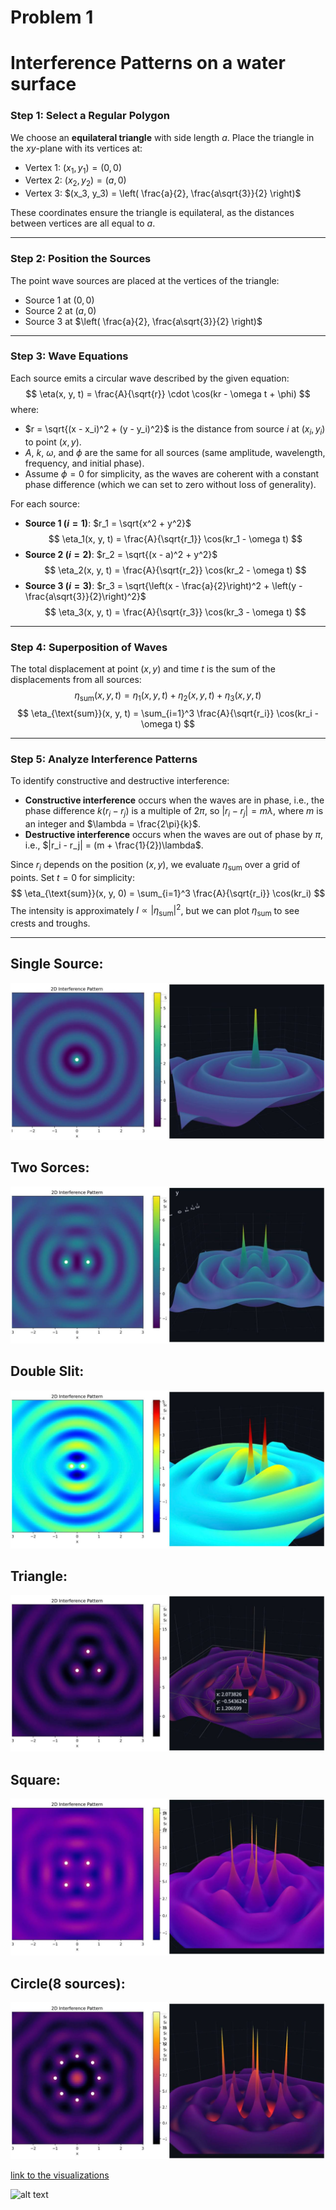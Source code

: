 # Problem 1
# Interference Patterns on a water surface
### Step 1: Select a Regular Polygon
We choose an **equilateral triangle** with side length $a$. Place the triangle in the $xy$-plane with its vertices at:
- Vertex 1: $(x_1, y_1) = (0, 0)$
- Vertex 2: $(x_2, y_2) = (a, 0)$
- Vertex 3: $(x_3, y_3) = \left( \frac{a}{2}, \frac{a\sqrt{3}}{2} \right)$

These coordinates ensure the triangle is equilateral, as the distances between vertices are all equal to $a$.

---

### Step 2: Position the Sources
The point wave sources are placed at the vertices of the triangle:
- Source 1 at $(0, 0)$
- Source 2 at $(a, 0)$
- Source 3 at $\left( \frac{a}{2}, \frac{a\sqrt{3}}{2} \right)$

---

### Step 3: Wave Equations
Each source emits a circular wave described by the given equation:
$$
\eta(x, y, t) = \frac{A}{\sqrt{r}} \cdot \cos(kr - \omega t + \phi)
$$
where:
- $r = \sqrt{(x - x_i)^2 + (y - y_i)^2}$ is the distance from source $i$ at $(x_i, y_i)$ to point $(x, y)$.
- $A$, $k$, $\omega$, and $\phi$ are the same for all sources (same amplitude, wavelength, frequency, and initial phase).
- Assume $\phi = 0$ for simplicity, as the waves are coherent with a constant phase difference (which we can set to zero without loss of generality).

For each source:
- **Source 1 ($i=1$)**: $r_1 = \sqrt{x^2 + y^2}$
$$
\eta_1(x, y, t) = \frac{A}{\sqrt{r_1}} \cos(kr_1 - \omega t)
$$
- **Source 2 ($i=2$)**: $r_2 = \sqrt{(x - a)^2 + y^2}$
$$
\eta_2(x, y, t) = \frac{A}{\sqrt{r_2}} \cos(kr_2 - \omega t)
$$
- **Source 3 ($i=3$)**: $r_3 = \sqrt{\left(x - \frac{a}{2}\right)^2 + \left(y - \frac{a\sqrt{3}}{2}\right)^2}$
$$
\eta_3(x, y, t) = \frac{A}{\sqrt{r_3}} \cos(kr_3 - \omega t)
$$

---

### Step 4: Superposition of Waves
The total displacement at point $(x, y)$ and time $t$ is the sum of the displacements from all sources:
$$
\eta_{\text{sum}}(x, y, t) = \eta_1(x, y, t) + \eta_2(x, y, t) + \eta_3(x, y, t)
$$
$$
\eta_{\text{sum}}(x, y, t) = \sum_{i=1}^3 \frac{A}{\sqrt{r_i}} \cos(kr_i - \omega t)
$$

---

### Step 5: Analyze Interference Patterns
To identify constructive and destructive interference:
- **Constructive interference** occurs when the waves are in phase, i.e., the phase difference $k(r_i - r_j)$ is a multiple of $2\pi$, so $|r_i - r_j| = m\lambda$, where $m$ is an integer and $\lambda = \frac{2\pi}{k}$.
- **Destructive interference** occurs when the waves are out of phase by $\pi$, i.e., $|r_i - r_j| = (m + \frac{1}{2})\lambda$.

Since $r_i$ depends on the position $(x, y)$, we evaluate $\eta_{\text{sum}}$ over a grid of points. Set $t = 0$ for simplicity:
$$
\eta_{\text{sum}}(x, y, 0) = \sum_{i=1}^3 \frac{A}{\sqrt{r_i}} \cos(kr_i)
$$
The intensity is approximately $I \propto |\eta_{\text{sum}}|^2$, but we can plot $\eta_{\text{sum}}$ to see crests and troughs.

---


## Single Source:

![alt text](image-2.png)

## Two Sorces: 

![alt text](image-3.png)

## Double Slit:

![alt text](image-4.png)

## Triangle:

![alt text](image-5.png)

## Square:

![alt text](image-6.png)

## Circle(8 sources):

![alt text](image-7.png)

[link to the visualizations](https://replit.com/@shevcm5713825ae/WaveInterference)

![alt text](wave_interference.gif)